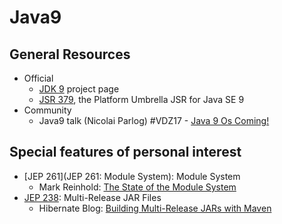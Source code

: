 # Java9

## General Resources

* Official
  * [JDK 9](http://openjdk.java.net/projects/jdk9/) project page
  * [JSR 379](http://openjdk.java.net/projects/jdk9/spec/), the Platform Umbrella JSR for Java SE 9
* Community
  * Java9 talk (Nicolai Parlog) #VDZ17 - [Java 9 Os Coming!](http://slides.codefx.org/java-9/2017-02-23-voxxed-days-zuerich/index.html#/)

## Special features of personal interest
* [JEP 261](JEP 261: Module System): Module System
  * Mark Reinhold: [The State of the Module System](http://openjdk.java.net/projects/jigsaw/spec/sotms/)
* [JEP 238](http://openjdk.java.net/jeps/238): Multi-Release JAR Files
  * Hibernate Blog: [Building Multi-Release JARs with Maven](http://in.relation.to/2017/02/13/building-multi-release-jars-with-maven/)

